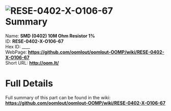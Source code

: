 
![RESE-0402-X-O106-67](https://github.com/oomlout/oomlout-OOMP/blob/master/parts/RESE-0402-X-O106-67/RESE-0402-X-O106-67_420.jpg)   
Summary
=================
  
Name: __SMD (0402) 10M Ohm Resistor 1%__    
ID: __RESE-0402-X-O106-67__   
Hex ID: ____   
WebPage: __https://github.com/oomlout/oomlout-OOMP/wiki/RESE-0402-X-O106-67__   
Short URL: __http://oom.lt/__   

Full Details
==========================
Full summary of this part can be found in the wiki:   
__https://github.com/oomlout/oomlout-OOMP/wiki/RESE-0402-X-O106-67__    

